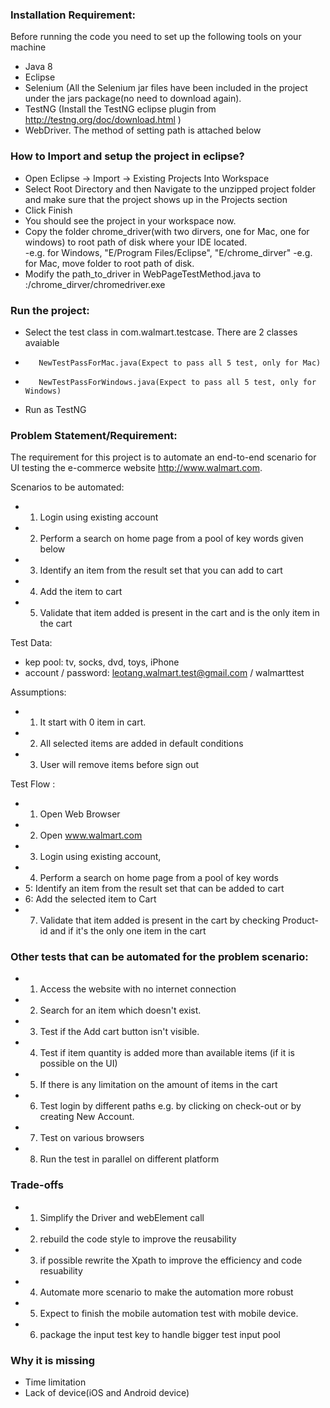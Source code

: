 ### Installation Requirement:
Before running the code you need to set up the following tools on your machine
- Java 8
- Eclipse
- Selenium (All the Selenium jar files have been included in the project under the jars package(no need to download again).
- TestNG (Install the TestNG eclipse plugin from http://testng.org/doc/download.html  )
- WebDriver. The method of setting path is attached below

### How to Import and setup the project in eclipse?
- Open Eclipse -> Import -> Existing Projects Into Workspace
-	Select Root Directory and then Navigate to the unzipped project folder and make sure that the project shows up in the Projects section
-	Click Finish
-	You should see the project in your workspace now. 
-	Copy the folder chrome_driver(with two dirvers, one for Mac, one for windows) to root path of disk where your IDE located.    
    -e.g. for Windows, "E/Program Files/Eclipse", "E/chrome_dirver"
    -e.g. for Mac, move folder to root path of disk.
-	Modify the path_to_driver in WebPageTestMethod.java to :/chrome_dirver/chromedriver.exe

### Run the project:
-    Select the test class in com.walmart.testcase. There are 2 classes avaiable
-        NewTestPassForMac.java(Expect to pass all 5 test, only for Mac)
-        NewTestPassForWindows.java(Expect to pass all 5 test, only for Windows)
-    Run as TestNG
 
### Problem Statement/Requirement: 
The requirement for this project is to automate an end-to-end scenario for UI testing the e-commerce website http://www.walmart.com. 

Scenarios to be automated:
-    1. Login using existing account
-    2. Perform a search on home page from a pool of key words given below
-    3. Identify an item from the result set that you can add to cart
-    4. Add the item to cart    
-    5. Validate that item added is present in the cart and is the only item in the cart

Test Data:
-    kep pool: tv, socks, dvd, toys, iPhone
-    account / password: leotang.walmart.test@gmail.com / walmarttest
    
Assumptions:
-    1. It start with 0 item in cart.
-    2. All selected items are added in default conditions
-    3. User will remove items before sign out

Test Flow :
-    1. Open Web Browser
-    2. Open www.walmart.com
-    3. Login using existing account,
-    4. Perform a search on home page from a pool of key words
-    5: Identify an item from the result set that can be added to cart
-    6: Add the selected item to Cart
-    7. Validate that item added is present in the cart by checking Product-id and if it's the only one item in the cart

### Other tests that can be automated for the problem scenario:
-    1. Access the website with no internet connection
-    2. Search for an item which doesn't exist.
-    3. Test if the Add cart button isn't visible.
-    4. Test if item quantity is added more than available items (if it is possible on the UI)
-    5. If there is any limitation on the amount of items in the cart
-    6. Test login by different paths e.g. by clicking on check-out or by creating New Account.
-    7. Test on various browsers
-    8. Run the test in parallel on different platform

### Trade-offs
-    1.	Simplify the Driver and webElement call
-    2.  rebuild the code style to improve the reusability
-    3.  if possible rewrite the Xpath to improve the efficiency and code resuability
-    4.  Automate more scenario to make the automation more robust   
-    5.  Expect to finish the mobile automation test with mobile device.
-    6.  package the input test key to handle bigger test input pool

### Why it is missing
-    Time limitation 
-    Lack of device(iOS and Android device)

